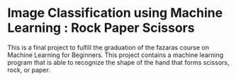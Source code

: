 
# Image Classification using Machine Learning : Rock Paper Scissors

This is a final project to fulfill the graduation of the fazaras course on Machine Learning for Beginners. This project contains a machine learning program that is able to recognize the shape of the hand that forms scissors, rock, or paper.


